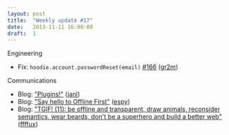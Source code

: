 ```yaml
---
layout: post
title:  "Weekly update #17"
date:   2013-11-11 16:00:00
draft:  1
---
```


Engineering

* Fix: `hoodie.account.passwordReset(email)` [#166](https://github.com/hoodiehq/hoodie.js/issues/166) ([gr2m](https://github.com/gr2m))

Communications

* Blog: ["Plugins!"](http://blog.hood.ie/2013/11/plugins/) ([janl](https://github.com/janl))
* Blog: ["Say hello to Offline First"](http://blog.hood.ie/2013/11/say-hello-to-offline-first/) ([espy](https://github.com/espy))
* Blog: ["TGIF! (11): be offline and transparent, draw animals, reconsider semantics, wear beards, don't be a superhero and build a better web"](http://blog.hood.ie/2013/11/tgif-11-be-offline-and-transparent-draw-animals-reconsider-semantics-wear-beards-dont-be-a-superhero-and-build-a-better-web/) ([ffffux](https://github.com/ffffux))
